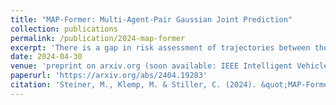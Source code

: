 ```yaml
---
title: "MAP-Former: Multi-Agent-Pair Gaussian Joint Prediction"
collection: publications
permalink: /publication/2024-map-former
excerpt: 'There is a gap in risk assessment of trajectories between the trajectory information coming from a traffic motion prediction module and what is actually needed. Closing this gap necessitates advancements in prediction beyond current practices. Existing prediction models yield joint predictions of agents´ future trajectories with uncertainty weights or marginal Gaussian probability density functions (PDFs) for single agents. Although, these methods achieve high accurate trajectory predictions, they only provide little or no information about the dependencies of interacting agents. Since traffic is a process of highly interdependent agents, whose actions directly influence their mutual behavior, the existing methods are not sufficient to reliably assess the risk of future trajectories. This paper addresses that gap by introducing a novel approach to motion prediction, focusing on predicting agent-pair covariance matrices in a "scene-centric" manner, which can then be used to model Gaussian joint PDFs for all agent-pairs in a scene. We propose a model capable of predicting those agent-pair covariance matrices, leveraging an enhanced awareness of interactions. Utilizing the prediction results of our model, this work forms the foundation for comprehensive risk assessment with statistically based methods for analyzing agents´ relations by their joint PDFs.'
date: 2024-04-30
venue: 'preprint on arxiv.org (soon available: IEEE Intelligent Vehicles Symposium (IV 2024))'
paperurl: 'https://arxiv.org/abs/2404.19283'
citation: 'Steiner, M., Klemp, M. & Stiller, C. (2024). &quot;MAP-Former: Multi-Agent-Pair Gaussian Joint Prediction.&quot; <i>arXiv preprint arXiv:2404.19283</i>.'
---
```


<!-- The contents above will be part of a list of publications, if the user clicks the link for the publication than the contents of section will be rendered as a full page, allowing you to provide more information about the paper for the reader. When publications are displayed as a single page, the contents of the above "citation" field will automatically be included below this section in a smaller font. -->